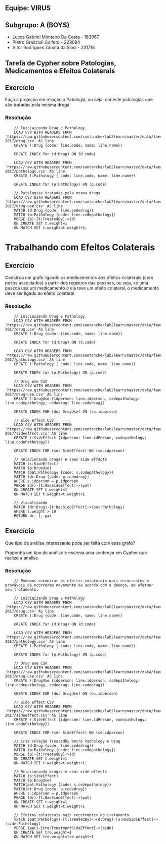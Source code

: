 ## Equipe: VIRUS

## Subgrupo: A (BOYS)

- Lucas Gabriel Monteiro Da Costa - 183967
- Pietro Grazzioli Golfeto - 223694
- Vitor Rodrigues Zanata da Silva - 231718

## Tarefa de Cypher sobre Patologias, Medicamentos e Efeitos Colaterais

## Exercício

Faça a projeção em relação a Patologia, ou seja, conecte patologias que são tratadas pela mesma droga.

### Resolução
~~~cypher
    // Iniciaizando Drug e Pathology
    LOAD CSV WITH HEADERS FROM 'https://raw.githubusercontent.com/santanche/lab2learn/master/data/faers-2017/drug.csv' AS line
    CREATE (:Drug {code: line.code, name: line.name})

    CREATE INDEX for (d:Drug) ON (d.code)

    LOAD CSV WITH HEADERS FROM 'https://raw.githubusercontent.com/santanche/lab2learn/master/data/faers-2017/pathology.csv' AS line
    CREATE (:Pathology { code: line.code, name: line.name})

    CREATE INDEX for (p:Pathology) ON (p.code)

    // Patologias tratadas pela mesma droga
    LOAD CSV WITH HEADERS FROM 'https://raw.githubusercontent.com/santanche/lab2learn/master/data/faers-2017/drug-use.csv' AS line
    MATCH (d:Drug {code: line.codedrug})
    MATCH (p:Pathology {code: line.codepathology})
    MERGE (p)-[t:TreatedBy]->(d)
    ON CREATE SET t.weight=1
    ON MATCH SET t.weight=t.weight+1;
~~~

# Trabalhando com Efeitos Colaterais

## Exercício

Construa um grafo ligando os medicamentos aos efeitos colaterais (com pesos associados) a partir dos registros das pessoas, ou seja, se uma pessoa usa um medicamento e ela teve um efeito colateral, o medicamento deve ser ligado ao efeito colateral.

### Resolução
~~~cypher
    // Iniciaizando Drug e Pathology
    LOAD CSV WITH HEADERS FROM 'https://raw.githubusercontent.com/santanche/lab2learn/master/data/faers-2017/drug.csv' AS line
    CREATE (:Drug {code: line.code, name: line.name})

    CREATE INDEX for (d:Drug) ON (d.code)

    LOAD CSV WITH HEADERS FROM 'https://raw.githubusercontent.com/santanche/lab2learn/master/data/faers-2017/pathology.csv' AS line
    CREATE (:Pathology { code: line.code, name: line.name})

    CREATE INDEX for (p:Pathology) ON (p.code)

    // Drug use CSV
    LOAD CSV WITH HEADERS FROM 'https://raw.githubusercontent.com/santanche/lab2learn/master/data/faers-2017/drug-use.csv' AS line
    CREATE (:DrugUse {idperson: line.idperson, codepathology: line.codepathology, codedrug: line.codedrug})

    CREATE INDEX FOR (du: DrugUse) ON (du.idperson)

    // Side effect CSV
    LOAD CSV WITH HEADERS FROM 'https://raw.githubusercontent.com/santanche/lab2learn/master/data/faers-2017/sideeffect.csv' AS line
    CREATE (:SideEffect {idperson: line.idPerson, codepathology: line.codePathology})

    CREATE INDEX FOR (se: SideEffect) ON (se.idperson)

    // Relacionando drogas e seus side effects
    MATCH (s:SideEffect)
    MATCH (p:DrugUse)
    MATCH (pat:Pathology {code: s.codepathology})
    MATCH (dr:Drug {code: p.codedrug})
    WHERE s.idperson = p.idperson
    MERGE (dr)-[t:HasSideEffect]->(pat)
    ON CREATE SET t.weight=1
    ON MATCH SET t.weight=t.weight+1

    // Visualizando
    MATCH (dr:Drug)-[t:HasSideEffect]->(pat:Pathology)
    WHERE t.weight > 10
    RETURN dr, t, pat
~~~

## Exercício

Que tipo de análise interessante pode ser feita com esse grafo?

Proponha um tipo de análise e escreva uma sentença em Cypher que realize a análise.

### Resolução
~~~cypher
    // Podemos encontrar os efeitos colaterais mais recorrentes e prováveis de ocorrerem novamente de acordo com a doença, ao efetuar seu tratamento.

    // Iniciaizando Drug e Pathology
    LOAD CSV WITH HEADERS FROM 'https://raw.githubusercontent.com/santanche/lab2learn/master/data/faers-2017/drug.csv' AS line
    CREATE (:Drug {code: line.code, name: line.name})

    CREATE INDEX for (d:Drug) ON (d.code)

    LOAD CSV WITH HEADERS FROM 'https://raw.githubusercontent.com/santanche/lab2learn/master/data/faers-2017/pathology.csv' AS line
    CREATE (:Pathology { code: line.code, name: line.name})

    CREATE INDEX for (p:Pathology) ON (p.code)

    // Drug use CSV
    LOAD CSV WITH HEADERS FROM 'https://raw.githubusercontent.com/santanche/lab2learn/master/data/faers-2017/drug-use.csv' AS line
    CREATE (:DrugUse {idperson: line.idperson, codepathology: line.codepathology, codedrug: line.codedrug})

    CREATE INDEX FOR (du: DrugUse) ON (du.idperson)

    // Side effect CSV
    LOAD CSV WITH HEADERS FROM 'https://raw.githubusercontent.com/santanche/lab2learn/master/data/faers-2017/sideeffect.csv' AS line
    CREATE (:SideEffect {idperson: line.idPerson, codepathology: line.codePathology})

    CREATE INDEX FOR (se: SideEffect) ON (se.idperson)

    // Cria relação TreatedBy entre Pathology e Drug
    MATCH (d:Drug {code: line.codedrug})
    MATCH (p:Pathology {code: line.codepathology})
    MERGE (p)-[t:TreatedBy]->(d)
    ON CREATE SET t.weight=1
    ON MATCH SET t.weight=t.weight+1;    

    // Relacionando drogas e seus side effects
    MATCH (s:SideEffect)
    MATCH (p:DrugUse)
    MATCH(pat:Pathology {code: s.codepathology})
    MATCH(dr:Drug {code: p.codedrug})
    WHERE s.idperson = p.idperson
    MERGE (dr)-[t:HasSideEffect]->(pat)
    ON CREATE SET t.weight=1
    ON MATCH SET t.weight=t.weight+1

    // Efeitos colaterais mais recorrentes do tratamento
    match (pat:Pathology)-[t:TreatedBy]->(d:Drug)-[s:HasSideEffect]->(side:Pathology)
    MERGE (pat)-[tre:TreatmentSideEffect]->(side)
    ON CREATE SET tre.weight=1
    ON MATCH SET tre.weight=tre.weight+1
~~~

